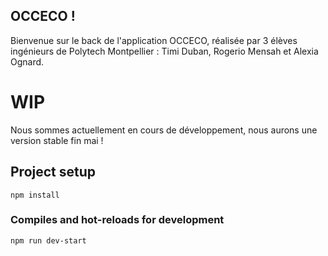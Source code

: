 ## OCCECO !
Bienvenue sur le back de l'application OCCECO, réalisée par 3 élèves ingénieurs de Polytech Montpellier : Timi Duban, Rogerio Mensah et Alexia Ognard.

# WIP
Nous sommes actuellement en cours de développement, nous aurons une version stable fin mai !

## Project setup
```
npm install
```

### Compiles and hot-reloads for development
```
npm run dev-start
```
